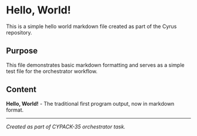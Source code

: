 # Hello, World!

This is a simple hello world markdown file created as part of the Cyrus repository.

## Purpose

This file demonstrates basic markdown formatting and serves as a simple test file for the orchestrator workflow.

## Content

**Hello, World!** - The traditional first program output, now in markdown format.

---

*Created as part of CYPACK-35 orchestrator task.*
